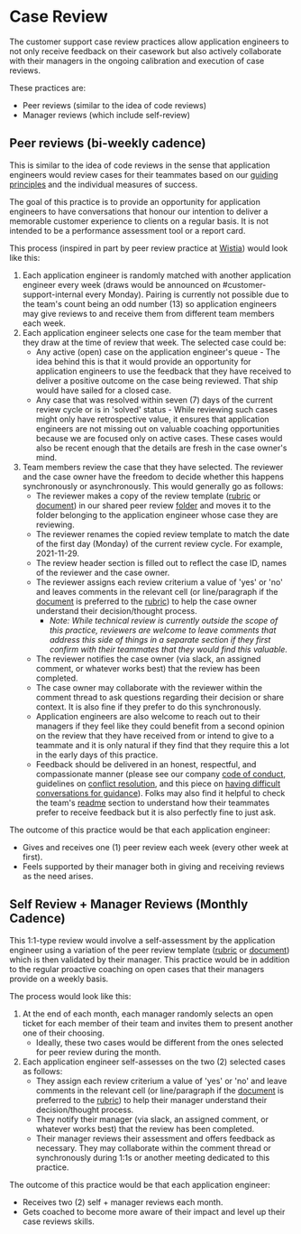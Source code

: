 # Case Review

The customer support case review practices allow application engineers to not only receive feedback on their casework but also actively collaborate with their managers in the ongoing calibration and execution of case reviews.

These practices are:

- Peer reviews (similar to the idea of code reviews)
- Manager reviews (which include self-review)

## Peer reviews (bi-weekly cadence)

This is similar to the idea of code reviews in the sense that application engineers would review cases for their teammates based on our [guiding principles](../index.md#guiding-principles) and the individual measures of success.

The goal of this practice is to provide an opportunity for application engineers to have conversations that honour our intention to deliver a memorable customer experience to clients on a regular basis. It is not intended to be a performance assessment tool or a report card.

This process (inspired in part by peer review practice at [Wistia](https://www.klausapp.com/case-studies/how-wistia-set-up-customer-service-peer-reviews-on-klaus/)) would look like this:

1. Each application engineer is randomly matched with another application engineer every week (draws would be announced on #customer-support-internal every Monday). Pairing is currently not possible due to the team&#39;s count being an odd number (13) so application engineers may give reviews to and receive them from different team members each week.
1. Each application engineer selects one case for the team member that they draw at the time of review that week. The selected case could be:
   - Any active (open) case on the application engineer&#39;s queue - The idea behind this is that it would provide an opportunity for application engineers to use the feedback that they have received to deliver a positive outcome on the case being reviewed. That ship would have sailed for a closed case.
   - Any case that was resolved within seven (7) days of the current review cycle or is in &#39;solved&#39; status - While reviewing such cases might only have retrospective value, it ensures that application engineers are not missing out on valuable coaching opportunities because we are focused only on active cases. These cases would also be recent enough that the details are fresh in the case owner&#39;s mind.
1. Team members review the case that they have selected. The reviewer and the case owner have the freedom to decide whether this happens synchronously or asynchronously. This would generally go as follows:
   - The reviewer makes a copy of the review template ([rubric](https://docs.google.com/spreadsheets/d/1xNLcPZMVRkXWBbnCaMoHLAXhwHNWb53wnxat2HilzGQ/edit#gid=966774736) or [document](https://docs.google.com/document/d/1hyYjtVDR_ukAI8dbv8O8FyZJnhYzfC4uZBajG4RzFBI/edit?usp=sharing)) in our shared peer review [folder](https://drive.google.com/drive/folders/1lUDd86Svz9nCanKQkyZsAcQYW9kTWPN6?usp=sharing) and moves it to the folder belonging to the application engineer whose case they are reviewing.
   - The reviewer renames the copied review template to match the date of the first day (Monday) of the current review cycle. For example, 2021-11-29.
   - The review header section is filled out to reflect the case ID, names of the reviewer and the case owner.
   - The reviewer assigns each review criterium a value of &#39;yes&#39; or &#39;no&#39; and leaves comments in the relevant cell (or line/paragraph if the [document](https://docs.google.com/document/d/1hyYjtVDR_ukAI8dbv8O8FyZJnhYzfC4uZBajG4RzFBI/edit?usp=sharing) is preferred to the [rubric](https://docs.google.com/spreadsheets/d/1xNLcPZMVRkXWBbnCaMoHLAXhwHNWb53wnxat2HilzGQ/edit#gid=966774736)) to help the case owner understand their decision/thought process.
     - _Note: While technical review is currently outside the scope of this practice, reviewers are welcome to leave comments that address this side of things in a separate section if they first confirm with their teammates that they would find this valuable._
   - The reviewer notifies the case owner (via slack, an assigned comment, or whatever works best) that the review has been completed.
   - The case owner may collaborate with the reviewer within the comment thread to ask questions regarding their decision or share context. It is also fine if they prefer to do this synchronously.
   - Application engineers are also welcome to reach out to their managers if they feel like they could benefit from a second opinion on the review that they have received from or intend to give to a teammate and it is only natural if they find that they require this a lot in the early days of this practice.
   - Feedback should be delivered in an honest, respectful, and compassionate manner (please see our company [code of conduct](../../../../company-info-and-process/communication/code_of_conduct.md), guidelines on [conflict resolution](../../../../company-info-and-process/communication/conflicts.md), and this piece on [having difficult conversations for guidance](enablement/support-values-enablement.md#:~:text=this%20about%20difficult%20conversations)). Folks may also find it helpful to check the team&#39;s [readme](../team/index.md) section to understand how their teammates prefer to receive feedback but it is also perfectly fine to just ask.

The outcome of this practice would be that each application engineer:

- Gives and receives one (1) peer review each week (every other week at first).
- Feels supported by their manager both in giving and receiving reviews as the need arises.

## Self Review + Manager Reviews (Monthly Cadence)

This 1:1-type review would involve a self-assessment by the application engineer using a variation of the peer review template ([rubric](https://docs.google.com/spreadsheets/d/1xNLcPZMVRkXWBbnCaMoHLAXhwHNWb53wnxat2HilzGQ/edit#gid=966774736) or [document](https://docs.google.com/document/d/1hyYjtVDR_ukAI8dbv8O8FyZJnhYzfC4uZBajG4RzFBI/edit?usp=sharing)) which is then validated by their manager. This practice would be in addition to the regular proactive coaching on open cases that their managers provide on a weekly basis.

The process would look like this:

1. At the end of each month, each manager randomly selects an open ticket for each member of their team and invites them to present another one of their choosing.
   - Ideally, these two cases would be different from the ones selected for peer review during the month.
2. Each application engineer self-assesses on the two (2) selected cases as follows:
   - They assign each review criterium a value of &#39;yes&#39; or &#39;no&#39; and leave comments in the relevant cell (or line/paragraph if the [document](https://docs.google.com/document/d/1hyYjtVDR_ukAI8dbv8O8FyZJnhYzfC4uZBajG4RzFBI/edit?usp=sharing) is preferred to the [rubric](https://docs.google.com/spreadsheets/d/1xNLcPZMVRkXWBbnCaMoHLAXhwHNWb53wnxat2HilzGQ/edit#gid=966774736)) to help their manager understand their decision/thought process.
   - They notify their manager (via slack, an assigned comment, or whatever works best) that the review has been completed.
   - Their manager reviews their assessment and offers feedback as necessary. They may collaborate within the comment thread or synchronously during 1:1s or another meeting dedicated to this practice.

The outcome of this practice would be that each application engineer:

- Receives two (2) self + manager reviews each month.
- Gets coached to become more aware of their impact and level up their case reviews skills.
